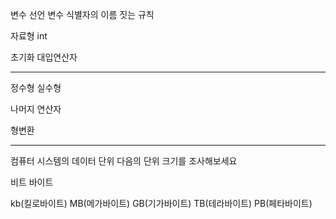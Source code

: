 변수 선언
변수 식별자의 이름 짓는 규칙

자료형
int

초기화
대입연산자

---

정수형
실수형

나머지 연산자

형변환

---

컴퓨터 시스템의 데이터 단위
다음의 단위 크기를 조사해보세요

비트
바이트

kb(킬로바이트)
MB(메가바이트)
GB(기가바이트)
TB(테라바이트)
PB(페타바이트)